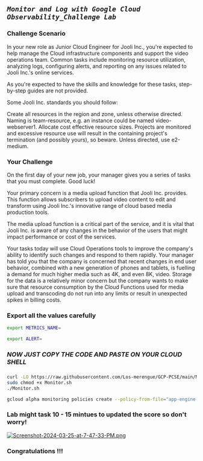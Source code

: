 ## ***```Monitor and Log with Google Cloud Observability_Challenge Lab```***

### Challenge Scenario

In your new role as Junior Cloud Engineer for Jooli Inc., you're expected to help manage the Cloud infrastructure components 
and support the video operations team. Common tasks include monitoring resource utilization, analyzing logs, configuring alerts, 
and reporting on any issues related to Jooli Inc.'s online services.

As you're expected to have the skills and knowledge for these tasks, step-by-step guides are not provided.

Some Jooli Inc. standards you should follow:

Create all resources in the <filled in at lab start> region and <filled in at lab start> zone, unless otherwise directed.
Naming is team-resource, e.g. an instance could be named video-webserver1.
Allocate cost effective resource sizes. Projects are monitored and excessive resource use will result in the containing 
project's termination (and possibly yours), so beware. Unless directed, use e2-medium.

### Your Challenge

On the first day of your new job, your manager gives you a series of tasks that you must complete. Good luck!

Your primary concern is a media upload function that Jooli Inc. provides. This function allows subscribers to upload 
video content to edit and transform using Jooli Inc.'s innovative range of cloud based media production tools.

The media upload function is a critical part of the service, and it is vital that Jooli Inc. is aware of any changes in the 
behavior of the users that might impact performance or cost of the services.

Your tasks today will use Cloud Operations tools to improve the company's ability to identify such changes and respond to 
them rapidly. Your manager has told you that the company is concerned that recent changes in end user behavior, combined 
with a new generation of phones and tablets, is fuelling a demand for much higher media such as 4K, and even 8K, video. 
Storage for the data is a relatively minor concern but the company wants to make sure that resource consumption by the 
Cloud Functions used for media upload and transcoding do not run into any limits or result in unexpected spikes in billing costs.

### Export all the values carefully

```bash
export METRICS_NAME=

export ALERT=
```
###
###

### ***NOW JUST COPY THE CODE AND PASTE ON YOUR CLOUD SHELL***
###
###

```bash 
curl -LO https://raw.githubusercontent.com/Los-merengue/GCP-PCSE/main/Monitor%20and%20Log%20with%20Google%20Cloud%20Observability_Challenge%20Lab/Monitor.sh
sudo chmod +x Monitor.sh
./Monitor.sh
```

```bash
gcloud alpha monitoring policies create --policy-from-file="app-engine-error-percent-policy.json"
```

### Lab might task 10 - 15 mintues to updated the score so don't worry!

[![Screenshot-2024-03-25-at-7-47-33-PM.png](https://i.postimg.cc/Vk2hdZfK/Screenshot-2024-03-25-at-7-47-33-PM.png)](https://postimg.cc/zyS7QjRh)


### Congratulations !!!